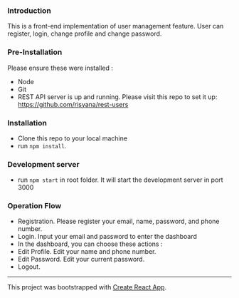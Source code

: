 ### Introduction

This is a front-end implementation of user management feature. User can register, login, change profile and change password. 

### Pre-Installation

Please ensure these were installed :
* Node
* Git
* REST API server is up and running. Please visit this repo to set it up: https://github.com/risyana/rest-users

### Installation

* Clone this repo to your local machine
* run `npm install`.

### Development server

* run `npm start` in root folder. It will start the development server in port 3000

### Operation Flow

* Registration. Please register your email, name, password, and phone number.
* Login. Input your email and password to enter the dashboard
* In the dashboard, you can choose these actions :
 * Edit Profile. Edit your name and phone number.
 * Edit Password. Edit your current password.
* Logout. 

------------
This project was bootstrapped with [Create React App](https://github.com/facebookincubator/create-react-app).